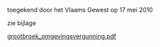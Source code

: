 toegekend door het Vlaams Gewest op 17 mei 2010  

zie bijlage

[grootbroek_omgevingsvergunning.pdf](best/grootbroek_omgevingsvergunning.pdf)


